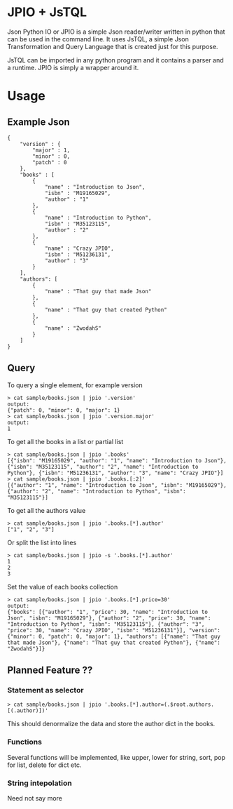 
# JPIO + JsTQL
Json Python IO or JPIO is a simple Json reader/writer written in python that can be used in the command line.
It uses JsTQL, a simple Json Transformation and Query Language that is created just for this purpose.

JsTQL can be imported in any python program and it contains a parser and a runtime.
JPIO is simply a wrapper around it.

# Usage
## Example Json
```
{            
    "version" : {
        "major" : 1,
        "minor" : 0,
        "patch" : 0
    },
    "books" : [
        {
            "name" : "Introduction to Json",
            "isbn" : "M19165029",
            "author" : "1"
        },
        {
            "name" : "Introduction to Python",
            "isbn" : "M35123115",
            "author" : "2"
        },
        {
            "name" : "Crazy JPIO",
            "isbn" : "M51236131",
            "author" : "3"
        }
    ],
    "authors": [
        {
            "name" : "That guy that made Json"
        },
        {   
            "name" : "That guy that created Python"
        },
        {
            "name" : "ZwodahS"
        }
    ]
}
```
## Query
To query a single element, for example version
```
> cat sample/books.json | jpio '.version'
output:
{"patch": 0, "minor": 0, "major": 1}
> cat sample/books.json | jpio '.version.major'
output:
1
```

To get all the books in a list or partial list
```
> cat sample/books.json | jpio '.books'
[{"isbn": "M19165029", "author": "1", "name": "Introduction to Json"}, {"isbn": "M35123115", "author": "2", "name": "Introduction to Python"}, {"isbn": "M51236131", "author": "3", "name": "Crazy JPIO"}]
> cat sample/books.json | jpio '.books.[:2]'
[{"author": "1", "name": "Introduction to Json", "isbn": "M19165029"}, {"author": "2", "name": "Introduction to Python", "isbn": "M35123115"}]
```

To get all the authors value 
```
> cat sample/books.json | jpio '.books.[*].author'
["1", "2", "3"]
```

Or split the list into lines
```
> cat sample/books.json | jpio -s '.books.[*].author'
1
2
3
```

Set the value of each books collection
```
> cat sample/books.json | jpio '.books.[*].price=30'
output:
{"books": [{"author": "1", "price": 30, "name": "Introduction to Json", "isbn": "M19165029"}, {"author": "2", "price": 30, "name": "Introduction to Python", "isbn": "M35123115"}, {"author": "3", "price": 30, "name": "Crazy JPIO", "isbn": "M51236131"}], "version": {"minor": 0, "patch": 0, "major": 1}, "authors": [{"name": "That guy that made Json"}, {"name": "That guy that created Python"}, {"name": "ZwodahS"}]}
```

## Planned Feature ??

### Statement as selector
```
> cat sample/books.json | jpio '.books.[*].author=(.$root.authors.[(.author)])'
```
This should denormalize the data and store the author dict in the books.

### Functions
Several functions will be implemented, like upper, lower for string, sort, pop for list, delete for dict etc.

### String intepolation
Need not say more

